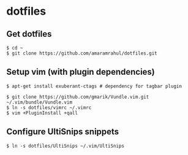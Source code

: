 dotfiles
========

Get dotfiles
------------
```
$ cd ~
$ git clone https://github.com/amaramrahul/dotfiles.git
```

Setup vim (with plugin dependencies)
------------------------------------
```
$ apt-get install exuberant-ctags # dependency for tagbar plugin

$ git clone https://github.com/gmarik/Vundle.vim.git ~/.vim/bundle/Vundle.vim
$ ln -s dotfiles/vimrc ~/.vimrc
$ vim +PluginInstall +qall
```

Configure UltiSnips snippets
----------------------------
```
$ ln -s dotfiles/UltiSnips ~/.vim/UltiSnips
```
